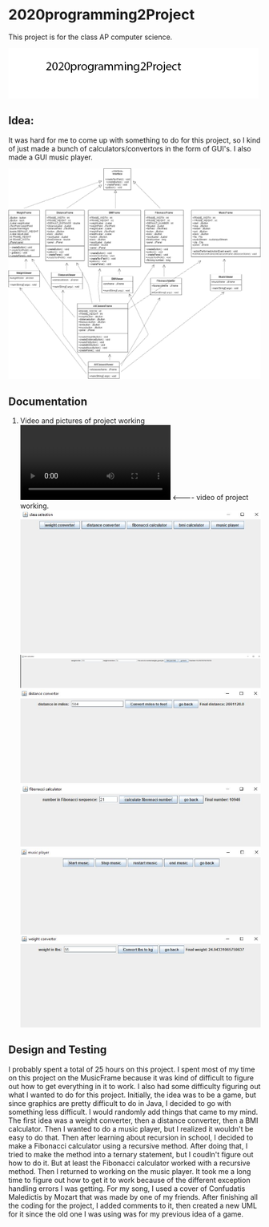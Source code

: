 # 2020programming2Project

This project is for the class AP computer science.

![logo](https://github.com/jonathanwidmer/2020programming2Project/blob/main/Logo1.png?raw=true)

## Idea:

It was hard for me to come up with something to do for this project, so I kind of just made a bunch of calculators/convertors in the form of GUI's. I also made a GUI music player.

![projectidea](https://github.com/jonathanwidmer/2020programming2Project/blob/main/projectuml.png?raw=true)
## Documentation
1. Video and pictures of project working
![projectrunning](https://github.com/jonathanwidmer/2020programming2Project/blob/main/projectrunning.mp4?raw=true)
<---- video of project working.
![src](https://github.com/jonathanwidmer/2020programming2Project/blob/main/src/classselection.JPG?raw=true)
![src](https://github.com/jonathanwidmer/2020programming2Project/blob/main/src/bmicalculator.JPG?raw=true)
![src](https://github.com/jonathanwidmer/2020programming2Project/blob/main/src/distanceconverter.JPG?raw=true)
![src](https://github.com/jonathanwidmer/2020programming2Project/blob/main/src/fibonaccicalculator.JPG?raw=true)
![src](https://github.com/jonathanwidmer/2020programming2Project/blob/main/src/musicplayer.JPG?raw=true)
![src](https://github.com/jonathanwidmer/2020programming2Project/blob/main/src/weightconverter.JPG?raw=true)
## Design and Testing
I probably spent a total of 25 hours on this project. I spent most of my time on this project on the MusicFrame because it was kind of difficult to figure out how to get everything in it to work. I also had some difficulty figuring out what I wanted to do for this project. Initially, the idea was to be a game, but since graphics are pretty difficult to do in Java, I decided to go with something less difficult. I would randomly add things that came to my mind. The first idea was a weight converter, then a distance converter, then a BMI calculator. Then I wanted to do a music player, but I realized it wouldn't be easy to do that. Then after learning about recursion in school, I decided to make a Fibonacci calculator using a recursive method. After doing that, I tried to make the method into a ternary statement, but I coudln't figure out how to do it. But at least the Fibonacci calculator worked with a recursive method. Then I returned to working on the music player. It took me a long time to figure out how to get it to work because of the different exception handling errors I was getting. For my song, I used a cover of Confudatis Maledictis by Mozart that was made by one of my friends. After finishing all the coding for the project, I added comments to it, then created a new UML for it since the old one I was using was for my previous idea of a game.
